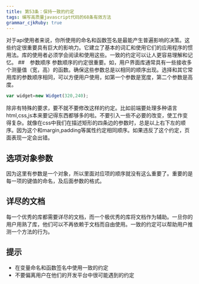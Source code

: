```yaml
---
title: 第53条：保持一致的约定
tags: 编写高质量javascript代码的68条有效方法
grammar_cjkRuby: true
---
```

对于api使用者来说，你所使用的命名和函数签名是最能产生普遍影响的决策。这些约定很重要具有巨大的影响力。它建立了基本的词汇和使用它们的应用程序的惯用法。库的使用者必须学会阅读和使用这些。一致的约定可以让人更容易理解和记忆。
##　参数顺序
参数顺序的约定很重要。如，用户界面库通常具有一些接收多个测量值（宽，高）的函数。确保这些参数总是以相同的顺序出现。选择和其它常用库的参数顺序相同，可以方便用户使用，如第一个参数是宽度，第二个参数是高度。
```js
var widget=new Widget(320,240);
```
除非有特殊的要求，要不就不要修改这样的约定。比如前端要处理多种语言html,css,js本来要记得东西都够多的啦。不要引入一些不必要的改变，使工作变得复杂。就像在css中我们在描述矩形的四条边的参数时，总是以上右下左的顺序。因为这个和margin,padding等属性约定相同顺序。如果违反了这个约定，页面表现一定会出错。

## 选项对象参数
因为这里有参数是一个对象，所以里面对应项的顺序就没有这么重要了。重要的是每一项的键值的命名，及后面参数的格式。

## 详尽的文档
每一个优秀的库都需要详尽的文档，而一个极优秀的库将文档作为辅助。一旦你的用户用熟了库，他们可以不再依赖于文档而自由使用。一致的约定可以帮助用户推测一个方法的行为。

## 提示
- 在变量命名和函数签名中使用一致的约定
- 不要偏离用户在他们的开发平台中很可能遇到的约定
